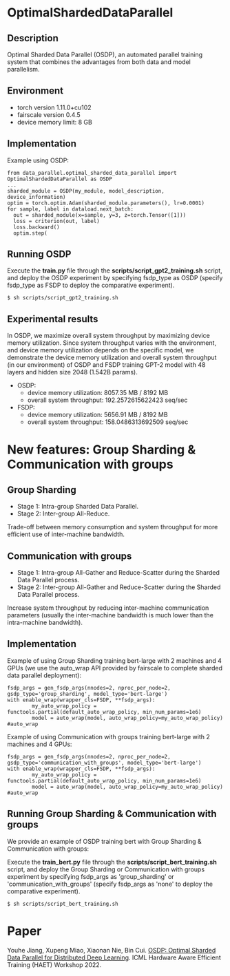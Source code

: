# OptimalShardedDataParallel

## Description

Optimal Sharded Data Parallel (OSDP), an automated parallel training system that combines the advantages from both data and model parallelism.

## Environment

- torch version 1.11.0+cu102
- fairscale version 0.4.5
- device memory limit: 8 GB

## Implementation

Example using OSDP:

```
from data_parallel.optimal_sharded_data_parallel import OptimalShardedDataParallel as OSDP
...
sharded_module = OSDP(my_module, model_description, device_information)
optim = torch.optim.Adam(sharded_module.parameters(), lr=0.0001)
for sample, label in dataload.next_batch:
  out = sharded_module(x=sample, y=3, z=torch.Tensor([1]))
  loss = criterion(out, label)
  loss.backward()
  optim.step(
```

## Running OSDP

Execute the  **train.py**  file through the  **scripts/script_gpt2_training.sh**  script, and deploy the OSDP experiment by specifying fsdp_type as OSDP (specify fsdp_type as FSDP to deploy the comparative experiment).

```
$ sh scripts/script_gpt2_training.sh
```

## Experimental results

In OSDP, we maximize overall system throughput by maximizing device memory utilization. Since system throughput varies with the environment, and device memory utilization depends on the specific model, we demonstrate the device memory utilization and overall system throughput (in our environment) of OSDP and FSDP training GPT-2 model with 48 layers and hidden size 2048 (1.542B params).

- OSDP: 
  - device memory utilization: 8057.35 MB / 8192 MB  
  - overall system throughput: 192.2572615622423 seq/sec
- FSDP:
  - device memory utilization: 5656.91 MB / 8192 MB  
  - overall system throughput: 158.0486313692509 seq/sec

# New features: Group Sharding & Communication with groups

## Group Sharding

- Stage 1: Intra-group Sharded Data Parallel.
- Stage 2: Inter-group All-Reduce.

Trade-off between memory consumption and system throughput for more efficient use of inter-machine bandwidth.

## Communication with groups

- Stage 1: Intra-group All-Gather and Reduce-Scatter during the Sharded Data Parallel process.
- Stage 2: Inter-group All-Gather and Reduce-Scatter during the Sharded Data Parallel process.

Increase system throughput by reducing inter-machine communication parameters (usually the inter-machine bandwidth is much lower than the intra-machine bandwidth).

## Implementation

Example of using Group Sharding training bert-large with 2 machines and 4 GPUs (we use the auto_wrap API provided by fairscale to complete sharded data parallel deployment):

```
fsdp_args = gen_fsdp_args(nnodes=2, nproc_per_node=2, gsdp_type='group_sharding', model_type='bert-large')
with enable_wrap(wrapper_cls=FSDP, **fsdp_args):
        my_auto_wrap_policy = functools.partial(default_auto_wrap_policy, min_num_params=1e6)
        model = auto_wrap(model, auto_wrap_policy=my_auto_wrap_policy) #auto_wrap
```

Example of using Communication with groups training bert-large with 2 machines and 4 GPUs:

```
fsdp_args = gen_fsdp_args(nnodes=2, nproc_per_node=2, gsdp_type='communication_with_groups', model_type='bert-large')
with enable_wrap(wrapper_cls=FSDP, **fsdp_args):
        my_auto_wrap_policy = functools.partial(default_auto_wrap_policy, min_num_params=1e6)
        model = auto_wrap(model, auto_wrap_policy=my_auto_wrap_policy) #auto_wrap
```

## Running Group Sharding & Communication with groups

We provide an example of OSDP training bert with Group Sharding & Communication with groups:

Execute the  **train_bert.py**  file through the  **scripts/script_bert_training.sh**  script, and deploy the Group Sharding or Communication with groups experiment by specifying fsdp_args as 'group_sharding' or 'communication_with_groups' (specify fsdp_args as 'none' to deploy the comparative experiment).

```
$ sh scripts/script_bert_training.sh
```

# Paper

Youhe Jiang, Xupeng Miao, Xiaonan Nie, Bin Cui. [OSDP: Optimal Sharded Data Parallel for Distributed Deep Learning](https://icml.cc/Conferences/2022/ScheduleMultitrack?event=13462#wse-detail-20407). ICML Hardware Aware Efficient Training (HAET) Workshop 2022.
